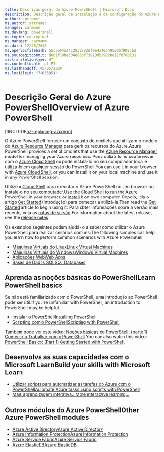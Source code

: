 ```yaml
---
title: Descrição geral do Azure PowerShell | Microsoft Docs
description: Descrição geral da instalação e da configuração do Azure PowerShell.
author: sptramer
ms.author: sttramer
manager: carmonm
ms.devlang: powershell
ms.topic: conceptual
ms.manager: carmonm
ms.date: 12/20/2018
ms.openlocfilehash: a5c5504aa4c2932582df9e4a40b4950d5f999cbd
ms.sourcegitcommit: d661f38bec34e65bf73913db59028e11fd78b131
ms.translationtype: HT
ms.contentlocale: pt-PT
ms.lasthandoff: 05/05/2020
ms.locfileid: "75035851"
---
```

# <a name="overview-of-azure-powershell"></a><span data-ttu-id="cc406-103">Descrição Geral do Azure PowerShell</span><span class="sxs-lookup"><span data-stu-id="cc406-103">Overview of Azure PowerShell</span></span>

[!INCLUDE[az-replacing-azurerm](../includes/az-replacing-azurerm.md)]

<span data-ttu-id="cc406-104">O Azure PowerShell fornece um conjunto de cmdlets que utilizam o modelo do [Azure Resource Manager](/azure/azure-resource-manager/resource-group-overview) para gerir os recursos do Azure.</span><span class="sxs-lookup"><span data-stu-id="cc406-104">Azure PowerShell provides a set of cmdlets that use the [Azure Resource Manager](/azure/azure-resource-manager/resource-group-overview) model for managing your Azure resources.</span></span> <span data-ttu-id="cc406-105">Pode utilizá-lo no seu browser com o [Azure Cloud Shell](/azure/cloud-shell/overview) ou pode instalá-lo no seu computador local e utilizá-lo em qualquer sessão do PowerShell.</span><span class="sxs-lookup"><span data-stu-id="cc406-105">You can use it in your browser with [Azure Cloud Shell](/azure/cloud-shell/overview), or you can install it on your local machine and use it in any PowerShell session.</span></span>

<span data-ttu-id="cc406-106">Utilize o [Cloud Shell](/azure/cloud-shell/overview) para executar o Azure PowerShell no seu browser ou [instale-o](install-azurerm-ps.md) no seu computador.</span><span class="sxs-lookup"><span data-stu-id="cc406-106">Use the [Cloud Shell](/azure/cloud-shell/overview) to run the Azure PowerShell in your browser, or [install](install-azurerm-ps.md) it on own computer.</span></span> <span data-ttu-id="cc406-107">Depois, leia o artigo [Get Started](get-started-azureps.md) (Introdução) para começar a utilizá-la.</span><span class="sxs-lookup"><span data-stu-id="cc406-107">Then read the [Get Started](get-started-azureps.md) article to begin using it.</span></span> <span data-ttu-id="cc406-108">Para obter informações sobre a versão mais recente, veja as [notas de versão](release-notes-azureps.md).</span><span class="sxs-lookup"><span data-stu-id="cc406-108">For information about the latest release, see the [release notes](release-notes-azureps.md).</span></span>

<span data-ttu-id="cc406-109">Os exemplos seguintes podem ajudá-lo a saber como utilizar o Azure PowerShell para realizar cenários comuns:</span><span class="sxs-lookup"><span data-stu-id="cc406-109">The following samples can help you learn how to perform common scenarios with Azure PowerShell:</span></span>

* [<span data-ttu-id="cc406-110">Máquinas Virtuais do Linux</span><span class="sxs-lookup"><span data-stu-id="cc406-110">Linux Virtual Machines</span></span>](/azure/virtual-machines/virtual-machines-linux-powershell-samples?toc=/powershell/azure/toc.json)
* [<span data-ttu-id="cc406-111">Máquinas Virtuais do Windows</span><span class="sxs-lookup"><span data-stu-id="cc406-111">Windows Virtual Machines</span></span>](/azure/virtual-machines/virtual-machines-windows-powershell-samples?toc=/powershell/azure/toc.json)
* [<span data-ttu-id="cc406-112">Aplicações Web</span><span class="sxs-lookup"><span data-stu-id="cc406-112">Web Apps</span></span>](/azure/app-service-web/app-service-powershell-samples?toc=/powershell/azure/toc.json)
* [<span data-ttu-id="cc406-113">Bases de Dados SQL</span><span class="sxs-lookup"><span data-stu-id="cc406-113">SQL Databases</span></span>](/azure/sql-database/sql-database-powershell-samples?toc=/powershell/azure/toc.json)

## <a name="learn-powershell-basics"></a><span data-ttu-id="cc406-114">Aprenda as noções básicas do PowerShell</span><span class="sxs-lookup"><span data-stu-id="cc406-114">Learn PowerShell basics</span></span>

<span data-ttu-id="cc406-115">Se não está familiarizado com o PowerShell, uma introdução ao PowerShell pode ser útil.</span><span class="sxs-lookup"><span data-stu-id="cc406-115">If you're unfamiliar with PowerShell, an introduction to PowerShell may be helpful.</span></span>

* [<span data-ttu-id="cc406-116">Instalar o PowerShell</span><span class="sxs-lookup"><span data-stu-id="cc406-116">Installing PowerShell</span></span>](/powershell/scripting/install/installing-windows-powershell)
* [<span data-ttu-id="cc406-117">Scripting com o PowerShell</span><span class="sxs-lookup"><span data-stu-id="cc406-117">Scripting with PowerShell</span></span>](/powershell/scripting/powershell-scripting)

<span data-ttu-id="cc406-118">Também pode ver este vídeo: [Noções básicas do PowerShell: (parte 1) Começar a Trabalhar com o PowerShell](https://channel9.msdn.com/Blogs/Taste-of-Premier/PowerShellBasicsPart1).</span><span class="sxs-lookup"><span data-stu-id="cc406-118">You can also watch this video: [PowerShell Basics: (Part 1) Getting Started with PowerShell](https://channel9.msdn.com/Blogs/Taste-of-Premier/PowerShellBasicsPart1).</span></span>

## <a name="build-your-skills-with-microsoft-learn"></a><span data-ttu-id="cc406-119">Desenvolva as suas capacidades com o Microsoft Learn</span><span class="sxs-lookup"><span data-stu-id="cc406-119">Build your skills with Microsoft Learn</span></span>

- [<span data-ttu-id="cc406-120">Utilizar scripts para automatizar as tarefas do Azure com o PowerShell</span><span class="sxs-lookup"><span data-stu-id="cc406-120">Automate Azure tasks using scripts with PowerShell</span></span>](/learn/modules/automate-azure-tasks-with-powershell/)
- [<span data-ttu-id="cc406-121">Mais aprendizagem interativa...</span><span class="sxs-lookup"><span data-stu-id="cc406-121">More interactive learning...</span></span>](/learn/browse/?term=powershell)

## <a name="other-azure-powershell-modules"></a><span data-ttu-id="cc406-122">Outros módulos do Azure PowerShell</span><span class="sxs-lookup"><span data-stu-id="cc406-122">Other Azure PowerShell modules</span></span>

* [<span data-ttu-id="cc406-123">Azure Active Directory</span><span class="sxs-lookup"><span data-stu-id="cc406-123">Azure Active Directory</span></span>](/powershell/azure/active-directory/)
* [<span data-ttu-id="cc406-124">Azure Information Protection</span><span class="sxs-lookup"><span data-stu-id="cc406-124">Azure Information Protection</span></span>](/powershell/azure/aip/)
* [<span data-ttu-id="cc406-125">Azure Service Fabric</span><span class="sxs-lookup"><span data-stu-id="cc406-125">Azure Service Fabric</span></span>](/powershell/azure/service-fabric/)
* [<span data-ttu-id="cc406-126">Azure ElasticDB</span><span class="sxs-lookup"><span data-stu-id="cc406-126">Azure ElasticDB</span></span>](/powershell/azure/elasticdbjobs/)
